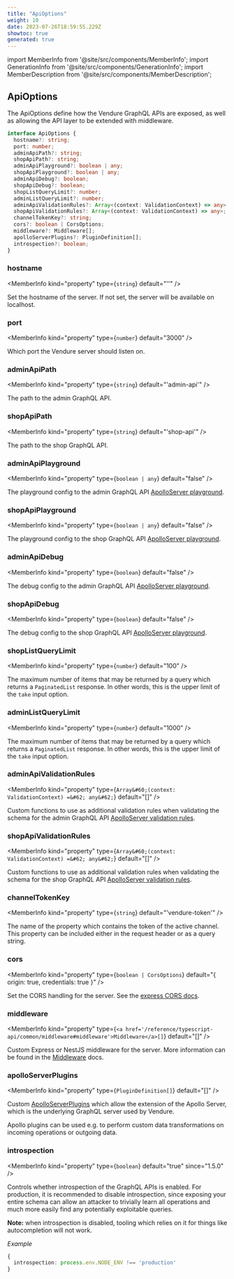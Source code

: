 ```yaml
---
title: "ApiOptions"
weight: 10
date: 2023-07-26T18:59:55.229Z
showtoc: true
generated: true
---
```

<!-- This file was generated from the Vendure source. Do not modify. Instead, re-run the "docs:build" script -->
import MemberInfo from '@site/src/components/MemberInfo';
import GenerationInfo from '@site/src/components/GenerationInfo';
import MemberDescription from '@site/src/components/MemberDescription';


## ApiOptions

<GenerationInfo sourceFile="packages/core/src/config/vendure-config.ts" sourceLine="63" packageName="@vendure/core" />

The ApiOptions define how the Vendure GraphQL APIs are exposed, as well as allowing the API layer
to be extended with middleware.

```ts title="Signature"
interface ApiOptions {
  hostname?: string;
  port: number;
  adminApiPath?: string;
  shopApiPath?: string;
  adminApiPlayground?: boolean | any;
  shopApiPlayground?: boolean | any;
  adminApiDebug?: boolean;
  shopApiDebug?: boolean;
  shopListQueryLimit?: number;
  adminListQueryLimit?: number;
  adminApiValidationRules?: Array<(context: ValidationContext) => any>;
  shopApiValidationRules?: Array<(context: ValidationContext) => any>;
  channelTokenKey?: string;
  cors?: boolean | CorsOptions;
  middleware?: Middleware[];
  apolloServerPlugins?: PluginDefinition[];
  introspection?: boolean;
}
```

<div className="members-wrapper">

### hostname

<MemberInfo kind="property" type={`string`} default="''"   />

Set the hostname of the server. If not set, the server will be available on localhost.
### port

<MemberInfo kind="property" type={`number`} default="3000"   />

Which port the Vendure server should listen on.
### adminApiPath

<MemberInfo kind="property" type={`string`} default="'admin-api'"   />

The path to the admin GraphQL API.
### shopApiPath

<MemberInfo kind="property" type={`string`} default="'shop-api'"   />

The path to the shop GraphQL API.
### adminApiPlayground

<MemberInfo kind="property" type={`boolean | any`} default="false"   />

The playground config to the admin GraphQL API
[ApolloServer playground](https://www.apollographql.com/docs/apollo-server/api/apollo-server/#constructoroptions-apolloserver).
### shopApiPlayground

<MemberInfo kind="property" type={`boolean | any`} default="false"   />

The playground config to the shop GraphQL API
[ApolloServer playground](https://www.apollographql.com/docs/apollo-server/api/apollo-server/#constructoroptions-apolloserver).
### adminApiDebug

<MemberInfo kind="property" type={`boolean`} default="false"   />

The debug config to the admin GraphQL API
[ApolloServer playground](https://www.apollographql.com/docs/apollo-server/api/apollo-server/#constructoroptions-apolloserver).
### shopApiDebug

<MemberInfo kind="property" type={`boolean`} default="false"   />

The debug config to the shop GraphQL API
[ApolloServer playground](https://www.apollographql.com/docs/apollo-server/api/apollo-server/#constructoroptions-apolloserver).
### shopListQueryLimit

<MemberInfo kind="property" type={`number`} default="100"   />

The maximum number of items that may be returned by a query which returns a `PaginatedList` response. In other words,
this is the upper limit of the `take` input option.
### adminListQueryLimit

<MemberInfo kind="property" type={`number`} default="1000"   />

The maximum number of items that may be returned by a query which returns a `PaginatedList` response. In other words,
this is the upper limit of the `take` input option.
### adminApiValidationRules

<MemberInfo kind="property" type={`Array&#60;(context: ValidationContext) =&#62; any&#62;`} default="[]"   />

Custom functions to use as additional validation rules when validating the schema for the admin GraphQL API
[ApolloServer validation rules](https://www.apollographql.com/docs/apollo-server/api/apollo-server/#validationrules).
### shopApiValidationRules

<MemberInfo kind="property" type={`Array&#60;(context: ValidationContext) =&#62; any&#62;`} default="[]"   />

Custom functions to use as additional validation rules when validating the schema for the shop GraphQL API
[ApolloServer validation rules](https://www.apollographql.com/docs/apollo-server/api/apollo-server/#validationrules).
### channelTokenKey

<MemberInfo kind="property" type={`string`} default="'vendure-token'"   />

The name of the property which contains the token of the
active channel. This property can be included either in
the request header or as a query string.
### cors

<MemberInfo kind="property" type={`boolean | CorsOptions`} default="{ origin: true, credentials: true }"   />

Set the CORS handling for the server. See the [express CORS docs](https://github.com/expressjs/cors#configuration-options).
### middleware

<MemberInfo kind="property" type={`<a href='/reference/typescript-api/common/middleware#middleware'>Middleware</a>[]`} default="[]"   />

Custom Express or NestJS middleware for the server. More information can be found in the <a href='/reference/typescript-api/common/middleware#middleware'>Middleware</a> docs.
### apolloServerPlugins

<MemberInfo kind="property" type={`PluginDefinition[]`} default="[]"   />

Custom [ApolloServerPlugins](https://www.apollographql.com/docs/apollo-server/integrations/plugins/) which
allow the extension of the Apollo Server, which is the underlying GraphQL server used by Vendure.

Apollo plugins can be used e.g. to perform custom data transformations on incoming operations or outgoing
data.
### introspection

<MemberInfo kind="property" type={`boolean`} default="true"  since="1.5.0"  />

Controls whether introspection of the GraphQL APIs is enabled. For production, it is recommended to disable
introspection, since exposing your entire schema can allow an attacker to trivially learn all operations
and much more easily find any potentially exploitable queries.

**Note:** when introspection is disabled, tooling which relies on it for things like autocompletion
will not work.

*Example*

```ts
{
  introspection: process.env.NODE_ENV !== 'production'
}
```


</div>
